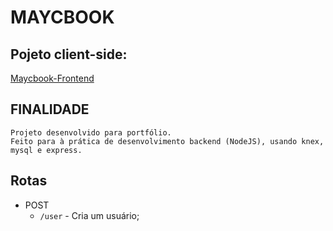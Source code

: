 # MAYCBOOK

## Pojeto client-side:
[Maycbook-Frontend](https://github.com/Maycon-PE/Maycbook-Frontend "Repositório")

## FINALIDADE
	Projeto desenvolvido para portfólio.
	Feito para à prática de desenvolvimento backend (NodeJS), usando knex, mysql e express.

## Rotas

- POST	
	- `/user` - Cria um usuário;
	
